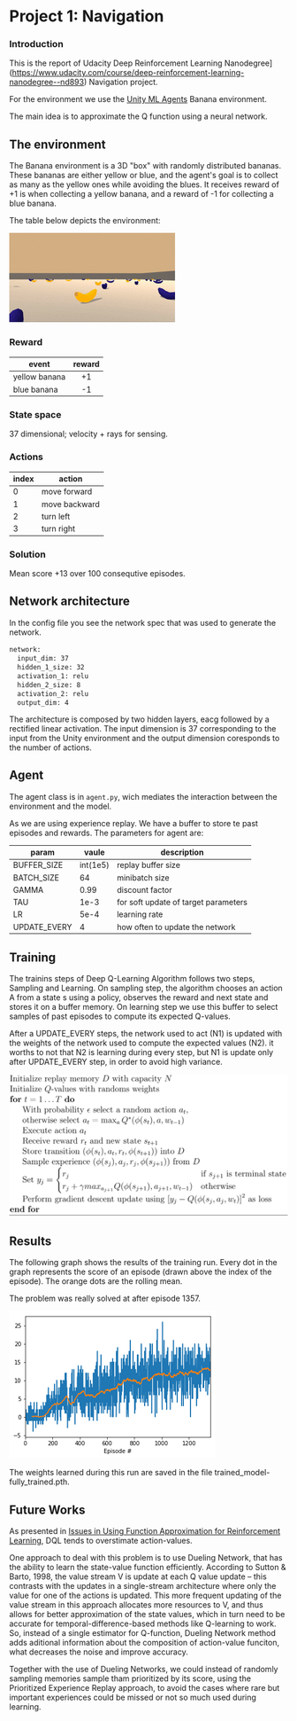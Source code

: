 # Project 1: Navigation

### Introduction

This is the report of Udacity Deep Reinforcement Learning Nanodegree](https://www.udacity.com/course/deep-reinforcement-learning-nanodegree--nd893)   Navigation project. 

For the environment we use the [Unity ML Agents](https://github.com/Unity-Technologies/ml-agents) Banana environment.

The main idea is to approximate the Q function using a neural network.

## The environment

The Banana environment is a 3D "box" with randomly distributed bananas.  These bananas are either yellow or blue, and the agent's goal is to collect as many as the yellow ones while avoiding the blues. It receives reward of +1 is when collecting a yellow banana, and a reward of -1 for collecting a blue banana.

The table below depicts the environment:

![banana_env](images/env.gif)

### Reward

| event         | reward  |
|---------------|:-------:|
| yellow banana |   +1    |
| blue banana   |   -1    |

### State space

37 dimensional; velocity + rays for sensing.

### Actions

| index   | action        |
|---------|---------------|
| 0       | move forward  |
| 1       | move backward |
| 2       | turn left     |
| 3       | turn right    |

### Solution

Mean score +13 over 100 consequtive episodes.

## Network architecture

In the config file you see the network spec that was used to generate the network.

    network:
      input_dim: 37
      hidden_1_size: 32
      activation_1: relu
      hidden_2_size: 8
      activation_2: relu
      output_dim: 4

The architecture is composed by two hidden layers, eacg followed by a rectified linear activation.  The input dimension is 37
corresponding to the input from the Unity environment and the output dimension coresponds to the number of actions.

## Agent

The agent class is in `agent.py`, wich mediates the interaction between the environment and the model.  

As we are using experience replay. We have a buffer to store te past episodes and rewards. The parameters for agent are:


| param        | vaule    | description 
|--------------|----------|--------------------------------------
|BUFFER_SIZE   | int(1e5) | replay buffer size
|BATCH_SIZE    | 64       | minibatch size
|GAMMA         | 0.99     | discount factor
|TAU           | 1e-3     | for soft update of target parameters
|LR            | 5e-4     | learning rate 
|UPDATE_EVERY  | 4        | how often to update the network



## Training


The trainins steps of Deep Q-Learning Algorithm follows two steps, Sampling and Learning.
On sampling step, the algorithm chooses an action A from a state s using a policy, observes the reward and next state and stores it on a buffer memory. On learning step we use this buffer to select samples of past episodes to compute its expected Q-values.

After a UPDATE_EVERY steps, the network used to act (N1) is updated with the weights of the network used to compute the expected values (N2). it worths to not that N2 is learning during every step, but N1 is update only after UPDATE_EVERY step, in order to avoid high variance.

![dqn_algo](images/dqn_algo.png)


## Results 

The following graph shows the results of the training run.  Every dot in the graph represents the score of an
episode (drawn above the index of the episode). The orange dots are the rolling mean.

The problem was really solved at after episode 1357.

![scores graph](images/scores.png)

The weights learned during this run are saved in the file trained_model-fully_trained.pth.

## Future Works

As presented in [Issues in Using Function Approximation for Reinforcement Learning](https://www.ri.cmu.edu/pub_files/pub1/thrun_sebastian_1993_1/thrun_sebastian_1993_1.pdf), DQL tends to overstimate action-values.

One approach to deal with this problem is to use Dueling Network, that has the ability to learn the state-value function efficiently. According to Sutton & Barto, 1998, the value stream V is update at each  Q value update – this contrasts with the updates in a single-stream architecture where only the value for one of the actions is updated. This more frequent updating of the value stream in this approach allocates more resources to V, and thus allows for better approximation of the state values, which in turn need to be accurate for temporal-difference-based methods like Q-learning to work. So, instead of a single estimator for Q-function, Dueling Network method adds aditional information about the composition of action-value funciton, what decreases the noise and improve accuracy.


Together with the use of Dueling Networks, we could instead of randomly sampling memories sample tham prioritized by its score, using the Prioritized Experience Replay approach, to avoid the cases where rare but important experiences could be missed or not so much used during learning.